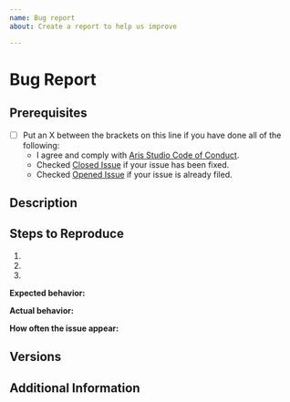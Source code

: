 ```yaml
---
name: Bug report
about: Create a report to help us improve

---
```


# Bug Report

## Prerequisites

<!-- [X] -->
* [ ] Put an X between the brackets on this line if you have done all of the following:
  * I agree and comply with [Aris Studio Code of Conduct](https://github.com/Tualin14/ArisStudio/blob/master/CODE_OF_CONDUCT "Aris Studio Code of Conduct").
  * Checked [Closed Issue](https://github.com/Tualin14/ArisStudio/issues?q=is%3Aissue+is%3Aclosed "Closed Issue") if your issue has been fixed.
  * Checked [Opened Issue](https://github.com/Tualin14/ArisStudio/issues?q=is%3Aopen+is%3Aissue "Opened Issue") if your issue is already filed.

## Description

<!-- Description of the issue -->

## Steps to Reproduce

1. <!-- First Step -->
2. <!-- Second Step -->
3. <!-- and so on… -->

**Expected behavior:**

<!-- What you expect to happen -->

**Actual behavior:**

<!-- What actually happens -->

**How often the issue appear:**

## Versions

<!-- What version of Aris Studio are you using? -->

## Additional Information

<!-- Any additional information that might be necessary to reproduce the issue. -->
